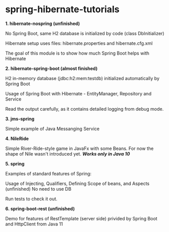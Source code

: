 # spring-hibernate-tutorials

**1. hibernate-nospring (unfinished)**

No Spring Boot, same H2 database is initialized by code (class DbInitializer)

Hibernate setup uses files: hibernate.properties and hibernate.cfg.xml

The goal of this module is to show how much Spring Boot helps with Hibernate

**2. hibernate-spring-boot (almost finished)**

H2 in-memory database (jdbc:h2:mem:testdb) initialized automatically by Spring Boot

Usage of Spring Boot with Hibernate - EntityManager, Repository and Service

Read the output carefully, as it contains detailed logging from debug mode.

**3. jms-spring**

Simple example of Java Messanging Service

**4. NileRide**

Simple River-Ride-style game in JavaFx with some Beans. For now the shape of Nile wasn't introduced yet.
**_Works only in Java 10_**

**5. spring**

Examples of standard features of Spring:

Usage of Injecting, Qualifiers, Defining Scope of beans, and Aspects (unfinished)
No need to use DB

Run tests to check it out.

**6. spring-boot-rest (unfinished)**

Demo for features of RestTemplate (server side) privided by Spring Boot and HttpClient from Java 11
